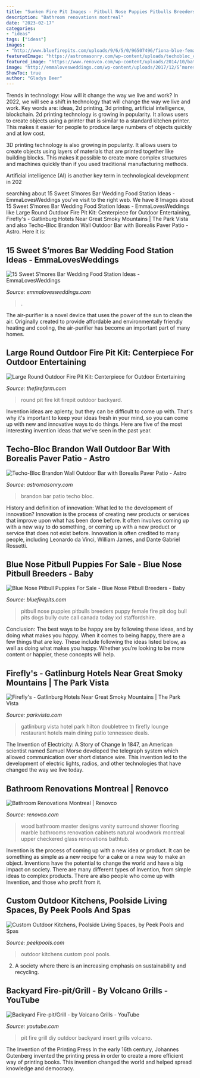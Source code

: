 ```yaml
---
title: "Sunken Fire Pit Images - Pitbull Nose Puppies Pitbulls Breeders Puppy Female Fire Pit Dog Bull Pits Dogs Bully Cute Call Canada Today Xxl Staffordshire"
description: "Bathroom renovations montreal"
date: "2023-02-17"
categories:
- "ideas"
tags: ["ideas"]
images:
- "http://www.bluefirepits.com/uploads/9/6/5/0/96507496/fiona-blue-female-puppy-1.jpg"
featuredImage: "https://astromasonry.com/wp-content/uploads/techobloc_catalog_2018-1235_brandon_wall.jpg"
featured_image: "https://www.renovco.com/wp-content/uploads/2014/10/bathroom_renovation_montreal_2.jpg"
image: "http://emmalovesweddings.com/wp-content/uploads/2017/12/S’mores-Bar-food-station-for-backyard-wedding-ideas.jpg"
ShowToc: true
author: "Gladys Beer"
---
```



Trends in technology: How will it change the way we live and work?
In 2022, we will see a shift in technology that will change the way we live and work. Key words are: ideas, 2d printing, 3d printing, artificial intelligence, blockchain. 
2d printing technology is growing in popularity. It allows users to create objects using a printer that is similar to a standard kitchen printer. This makes it easier for people to produce large numbers of objects quickly and at low cost. 

3D printing technology is also growing in popularity. It allows users to create objects using layers of materials that are printed together like building blocks. This makes it possible to create more complex structures and machines quickly than if you used traditional manufacturing methods. 

Artificial intelligence (AI) is another key term in technological development in 202
	

		
searching about 15 Sweet S’mores Bar Wedding Food Station Ideas - EmmaLovesWeddings you've visit to the right web. We have 8 Images about 15 Sweet S’mores Bar Wedding Food Station Ideas - EmmaLovesWeddings like Large Round Outdoor Fire Pit Kit: Centerpiece for Outdoor Entertaining, Firefly&#039;s - Gatlinburg Hotels Near Great Smoky Mountains | The Park Vista and also Techo-Bloc Brandon Wall Outdoor Bar with Borealis Paver Patio - Astro. Here it is:
		
    
## 15 Sweet S’mores Bar Wedding Food Station Ideas - EmmaLovesWeddings

<img loading=lazy src="http://emmalovesweddings.com/wp-content/uploads/2017/12/S’mores-Bar-food-station-for-backyard-wedding-ideas.jpg" onerror="this.onerror=null;this.src='https://tse4.mm.bing.net/th?id=OIP.9Yz8fL5Hj4sUSDD_AhF2IAHaLI&amp;pid=15.1';" alt="15 Sweet S’mores Bar Wedding Food Station Ideas - EmmaLovesWeddings">

_Source: emmalovesweddings.com_

>. 

	

The air-purifier is a novel device that uses the power of the sun to clean the air. Originally created to provide affordable and environmentally friendly heating and cooling, the air-purifier has become an important part of many homes.

    
## Large Round Outdoor Fire Pit Kit: Centerpiece For Outdoor Entertaining

<img loading=lazy src="https://thefirefarm.com/wp-content/uploads/fire-pit-kit-large-round-backyard.jpg" onerror="this.onerror=null;this.src='https://tse3.mm.bing.net/th?id=OIP.r16Kw7V2aJXXHWf7Z6UmYwHaJ4&amp;pid=15.1';" alt="Large Round Outdoor Fire Pit Kit: Centerpiece for Outdoor Entertaining">

_Source: thefirefarm.com_

>round pit fire kit firepit outdoor backyard. 

	

Invention ideas are aplenty, but they can be difficult to come up with. That's why it's important to keep your ideas fresh in your mind, so you can come up with new and innovative ways to do things. Here are five of the most interesting invention ideas that we've seen in the past year.

    
## Techo-Bloc Brandon Wall Outdoor Bar With Borealis Paver Patio - Astro

<img loading=lazy src="https://astromasonry.com/wp-content/uploads/techobloc_catalog_2018-1235_brandon_wall.jpg" onerror="this.onerror=null;this.src='https://tse2.mm.bing.net/th?id=OIP.sCE1gLMSWPkKI4P98Zp4uwHaKH&amp;pid=15.1';" alt="Techo-Bloc Brandon Wall Outdoor Bar with Borealis Paver Patio - Astro">

_Source: astromasonry.com_

>brandon bar patio techo bloc. 

	

History and definition of innovation: What led to the development of innovation?
Innovation is the process of creating new products or services that improve upon what has been done before. It often involves coming up with a new way to do something, or coming up with a new product or service that does not exist before. Innovation is often credited to many people, including Leonardo da Vinci, William James, and Dante Gabriel Rossetti.

    
## Blue Nose Pitbull Puppies For Sale - Blue Nose Pitbull Breeders - Baby

<img loading=lazy src="http://www.bluefirepits.com/uploads/9/6/5/0/96507496/fiona-blue-female-puppy-1.jpg" onerror="this.onerror=null;this.src='https://tse1.mm.bing.net/th?id=OIP.0T5qlmDbw9q7SHUqJVclEAAAAA&amp;pid=15.1';" alt="Blue Nose Pitbull Puppies For Sale - Blue Nose Pitbull Breeders - Baby">

_Source: bluefirepits.com_

>pitbull nose puppies pitbulls breeders puppy female fire pit dog bull pits dogs bully cute call canada today xxl staffordshire. 

	

Conclusion: The best ways to be happy are by following these ideas, and by doing what makes you happy.
When it comes to being happy, there are a few things that are key. These include following the ideas listed below, as well as doing what makes you happy. Whether you’re looking to be more content or happier, these concepts will help.

    
## Firefly&#039;s - Gatlinburg Hotels Near Great Smoky Mountains | The Park Vista

<img loading=lazy src="https://www.parkvista.com/wp-content/uploads/2020/04/3724-04-banner.jpg" onerror="this.onerror=null;this.src='https://tse1.mm.bing.net/th?id=OIP.d62FfzKqZ_aJ6T69s6lu6AHaHa&amp;pid=15.1';" alt="Firefly&#039;s - Gatlinburg Hotels Near Great Smoky Mountains | The Park Vista">

_Source: parkvista.com_

>gatlinburg vista hotel park hilton doubletree tn firefly lounge restaurant hotels main dining patio tennessee deals. 

	

The Invention of Electricity: A Story of Change
In 1847, an American scientist named Samuel Morse developed the telegraph system which allowed communication over short distance wire. This invention led to the development of electric lights, radios, and other technologies that have changed the way we live today.

    
## Bathroom Renovations Montreal | Renovco

<img loading=lazy src="https://www.renovco.com/wp-content/uploads/2014/10/bathroom_renovation_montreal_2.jpg" onerror="this.onerror=null;this.src='https://tse2.mm.bing.net/th?id=OIP.q0ys4eKJPq9oKuAiNKZnQAHaFj&amp;pid=15.1';" alt="Bathroom Renovations Montreal | Renovco">

_Source: renovco.com_

>wood bathroom master designs vanity surround shower flooring marble bathrooms renovation cabinets natural woodwork montreal upper checkered glass renovations bathtub. 

	

Invention is the process of coming up with a new idea or product. It can be something as simple as a new recipe for a cake or a new way to make an object. Inventions have the potential to change the world and have a big impact on society. There are many different types of Invention, from simple ideas to complex products. There are also people who come up with Invention, and those who profit from it.

    
## Custom Outdoor Kitchens, Poolside Living Spaces, By Peek Pools And Spas

<img loading=lazy src="http://peekpools.com/images/natural-custom-pool13e.jpg" onerror="this.onerror=null;this.src='https://tse3.mm.bing.net/th?id=OIP.PUFTHkC47P7brhtP9yxGAgHaD_&amp;pid=15.1';" alt="Custom Outdoor Kitchens, Poolside Living Spaces, by Peek Pools and Spas">

_Source: peekpools.com_

>outdoor kitchens custom pool pools. 

	

2. A society where there is an increasing emphasis on sustainability and recycling. 

    
## Backyard Fire-pit/Grill - By Volcano Grills - YouTube

<img loading=lazy src="http://i.ytimg.com/vi/M6Z79USNByk/maxresdefault.jpg" onerror="this.onerror=null;this.src='https://tse4.mm.bing.net/th?id=OIP.e6vSXQRh-gdkryskMc68TwHaEK&amp;pid=15.1';" alt="Backyard Fire-pit/Grill - by Volcano Grills - YouTube">

_Source: youtube.com_

>pit fire grill diy outdoor backyard insert grills volcano. 

	

The Invention of the Printing Press
In the early 16th century, Johannes Gutenberg invented the printing press in order to create a more efficient way of printing books. This invention changed the world and helped spread knowledge and democracy.

